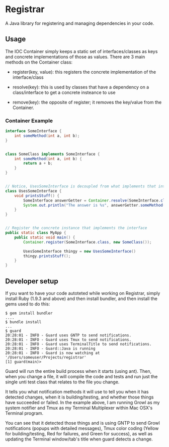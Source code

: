 # Registrar

A Java library for registering and managing dependencies in your code.


## Usage

The IOC Container simply keeps a static set of interfaces/classes as keys and
concrete implementations of those as values.  There are 3 main methods on the
Container class:

* register(key, value): this registers the concrete implementation of the interface/class

* resolve(key): this is used by classes that have a dependency on a class/interface to get a concrete insteance to use

* remove(key): the opposite of register; it removes the key/value from the Container.


### Container Example

```java
interface SomeInterface {
    int someMethod(int a, int b);
}


class SomeClass implements SomeInterface {
    int someMethod(int a, int b) {
        return a + b;
    }
}


// Notice, UsesSomeInterface is decoupled from what implements that interface
class UsesSomeInterface {
    void printsStuff() {
        SomeInterface answerGetter = Container.resolve(SomeInterface.class);
        System.out.println("The answer is %s", answerGetter.someMethod(2, 3));
    }
}


// Register the concrete instance that implements the interface
public static class MyApp {
    public static void main() {
        Container.register(SomeInterface.class, new SomeClass());

        UsesSomeInterface thingy = new UsesSomeInterface()
        thingy.printsStuff();
    }
}
```

## Developer setup

If you want to have your code autoteted while working on Registrar, simply
install Ruby (1.9.3 and above) and then install bundler, and then install
the gems used to do this:

```shell
$ gem install bundler
....
$ bundle install
...
$ guard
20:28:01 - INFO - Guard uses GNTP to send notifications.
20:28:01 - INFO - Guard uses Tmux to send notifications.
20:28:01 - INFO - Guard uses TerminalTitle to send notifications.
20:28:01 - INFO - Guard::Java is running
20:28:01 - INFO - Guard is now watching at '/Users/someuser/Projects/registrar'
[1] guard(main)>
```

Guard will run the entire build process when it starts (using ant).  Then,
when you change a file, it will compile the code and tests and run just the
single unti test class that relates to the file you change.

It tells you what notification methods it will use to tell you when it has detected changes,
when it is building/testing, and whether those things have succeeded or failed.  In the example 
above, I am running Growl as my system notifier and Tmux as my Terminal Multiplexer within 
Mac OSX's Terminal program.

You can see that it detected those things and is using GNTP to send Growl notifications
(popups with detailed messages), Tmux color coding (Yellow for building/testing, Red for 
failures, and Green for success), as well as updating the Terminal window/tab's title
when guard detects a change.
